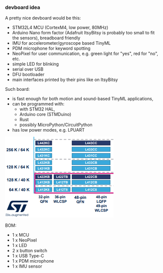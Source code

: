 ### devboard idea

A pretty nice devboard would be this:

* STM32L4 MCU (CortexM4, low power, 80MHz)
* Arduino Nano form factor (Adafruit ItsyBitsy is probably too small to fit the sensors), breadboard friendly
* IMU for accelerometer/gyroscope based TinyML 
* PDM microphone for keyword spotting
* NeoPixel for user communication, e.g. green light for "yes", red for "no", etc.
* simple LED for blinking
* serial over USB
* DFU bootloader
* main interfaces printed by their pins like on ItsyBitsy

Such board:
* is fast enough for both motion and sound-based TinyML applications, 
* can be programmed with:
  * with STM32 HAL, 
  * Arduino core (STMDuino)
  * Rust
  * possibly MicroPython/CircuitPython
* has low power modes, e.g. LPUART

![SMT32L4 small packages](data/small_package_STM32L4.png)


BOM:
* 1 x MCU
* 1 x NeoPixel
* 1 x LED
* 2 x button switch
* 1 x USB Type-C
* 1 x PDM microphone
* 1 x IMU sensor 

